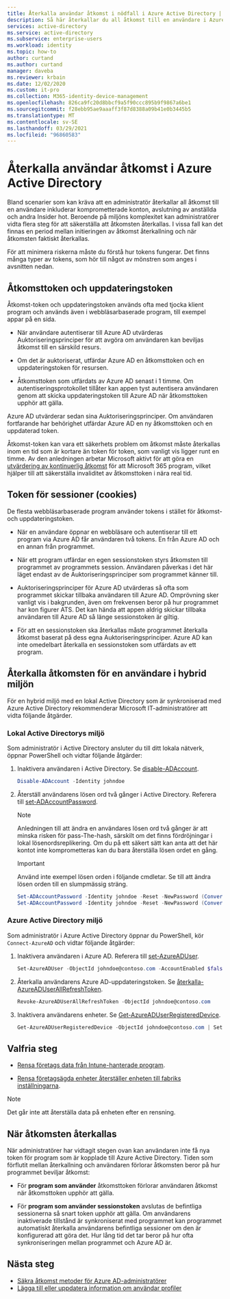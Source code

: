 ```yaml
---
title: Återkalla användar åtkomst i nödfall i Azure Active Directory | Microsoft Docs
description: Så här återkallar du all åtkomst till en användare i Azure Active Directory
services: active-directory
ms.service: active-directory
ms.subservice: enterprise-users
ms.workload: identity
ms.topic: how-to
author: curtand
ms.author: curtand
manager: daveba
ms.reviewer: krbain
ms.date: 12/02/2020
ms.custom: it-pro
ms.collection: M365-identity-device-management
ms.openlocfilehash: 826ca9fc20d8bbcf9a5f90ccc895b9f9867a6be1
ms.sourcegitcommit: f28ebb95ae9aaaff3f87d8388a09b41e0b3445b5
ms.translationtype: MT
ms.contentlocale: sv-SE
ms.lasthandoff: 03/29/2021
ms.locfileid: "96860583"
---
```

# <a name="revoke-user-access-in-azure-active-directory"></a>Återkalla användar åtkomst i Azure Active Directory

Bland scenarier som kan kräva att en administratör återkallar all åtkomst till en användare inkluderar komprometterade konton, avslutning av anställda och andra Insider hot. Beroende på miljöns komplexitet kan administratörer vidta flera steg för att säkerställa att åtkomsten återkallas. I vissa fall kan det finnas en period mellan initieringen av åtkomst återkallning och när åtkomsten faktiskt återkallas.

För att minimera riskerna måste du förstå hur tokens fungerar. Det finns många typer av tokens, som hör till något av mönstren som anges i avsnitten nedan.

## <a name="access-tokens-and-refresh-tokens"></a>Åtkomsttoken och uppdateringstoken

Åtkomst-token och uppdateringstoken används ofta med tjocka klient program och används även i webbläsarbaserade program, till exempel appar på en sida.

- När användare autentiserar till Azure AD utvärderas Auktoriseringsprinciper för att avgöra om användaren kan beviljas åtkomst till en särskild resurs.  

- Om det är auktoriserat, utfärdar Azure AD en åtkomsttoken och en uppdateringstoken för resursen.  

- Åtkomsttoken som utfärdats av Azure AD senast i 1 timme. Om autentiseringsprotokollet tillåter kan appen tyst autentisera användaren genom att skicka uppdateringstoken till Azure AD när åtkomsttoken upphör att gälla.

Azure AD utvärderar sedan sina Auktoriseringsprinciper. Om användaren fortfarande har behörighet utfärdar Azure AD en ny åtkomsttoken och en uppdaterad token.

Åtkomst-token kan vara ett säkerhets problem om åtkomst måste återkallas inom en tid som är kortare än token för token, som vanligt vis ligger runt en timme. Av den anledningen arbetar Microsoft aktivt för att göra en [utvärdering av kontinuerlig åtkomst](../conditional-access/concept-continuous-access-evaluation.md) för att Microsoft 365 program, vilket hjälper till att säkerställa invaliditet av åtkomsttoken i nära real tid.  

## <a name="session-tokens-cookies"></a>Token för sessioner (cookies)

De flesta webbläsarbaserade program använder tokens i stället för åtkomst-och uppdateringstoken.  

- När en användare öppnar en webbläsare och autentiserar till ett program via Azure AD får användaren två tokens. En från Azure AD och en annan från programmet.  

- När ett program utfärdar en egen sessionstoken styrs åtkomsten till programmet av programmets session. Användaren påverkas i det här läget endast av de Auktoriseringsprinciper som programmet känner till.

- Auktoriseringsprinciper för Azure AD utvärderas så ofta som programmet skickar tillbaka användaren till Azure AD. Omprövning sker vanligt vis i bakgrunden, även om frekvensen beror på hur programmet har kon figurer ATS. Det kan hända att appen aldrig skickar tillbaka användaren till Azure AD så länge sessionstoken är giltig.

- För att en sessionstoken ska återkallas måste programmet återkalla åtkomst baserat på dess egna Auktoriseringsprinciper. Azure AD kan inte omedelbart återkalla en sessionstoken som utfärdats av ett program.  

## <a name="revoke-access-for-a-user-in-the-hybrid-environment"></a>Återkalla åtkomsten för en användare i hybrid miljön

För en hybrid miljö med en lokal Active Directory som är synkroniserad med Azure Active Directory rekommenderar Microsoft IT-administratörer att vidta följande åtgärder.  

### <a name="on-premises-active-directory-environment"></a>Lokal Active Directorys miljö

Som administratör i Active Directory ansluter du till ditt lokala nätverk, öppnar PowerShell och vidtar följande åtgärder:

1. Inaktivera användaren i Active Directory. Se [disable-ADAccount](/powershell/module/addsadministration/disable-adaccount).

    ```PowerShell
    Disable-ADAccount -Identity johndoe  
    ```

1. Återställ användarens lösen ord två gånger i Active Directory. Referera till [set-ADAccountPassword](/powershell/module/addsadministration/set-adaccountpassword).

    > [!NOTE]
    > Anledningen till att ändra en användares lösen ord två gånger är att minska risken för pass-The-hash, särskilt om det finns fördröjningar i lokal lösenordsreplikering. Om du på ett säkert sätt kan anta att det här kontot inte komprometteras kan du bara återställa lösen ordet en gång.

    > [!IMPORTANT] 
    > Använd inte exempel lösen orden i följande cmdletar. Se till att ändra lösen orden till en slumpmässig sträng.

    ```PowerShell
    Set-ADAccountPassword -Identity johndoe -Reset -NewPassword (ConvertTo-SecureString -AsPlainText "p@ssw0rd1" -Force)
    Set-ADAccountPassword -Identity johndoe -Reset -NewPassword (ConvertTo-SecureString -AsPlainText "p@ssw0rd2" -Force)
    ```

### <a name="azure-active-directory-environment"></a>Azure Active Directory miljö

Som administratör i Azure Active Directory öppnar du PowerShell, kör ``Connect-AzureAD`` och vidtar följande åtgärder:

1. Inaktivera användaren i Azure AD. Referera till [set-AzureADUser](/powershell/module/azuread/Set-AzureADUser).

    ```PowerShell
    Set-AzureADUser -ObjectId johndoe@contoso.com -AccountEnabled $false
    ```
1. Återkalla användarens Azure AD-uppdateringstoken. Se [återkalla-AzureADUserAllRefreshToken](/powershell/module/azuread/revoke-azureaduserallrefreshtoken).

    ```PowerShell
    Revoke-AzureADUserAllRefreshToken -ObjectId johndoe@contoso.com
    ```

1. Inaktivera användarens enheter. Se [Get-AzureADUserRegisteredDevice](/powershell/module/azuread/get-azureaduserregistereddevice).

    ```PowerShell
    Get-AzureADUserRegisteredDevice -ObjectId johndoe@contoso.com | Set-AzureADDevice -AccountEnabled $false
    ```

## <a name="optional-steps"></a>Valfria steg

- [Rensa företags data från Intune-hanterade program](/mem/intune/apps/apps-selective-wipe).

- [Rensa företagsägda enheter återställer enheten till fabriks inställningarna](/mem/intune/remote-actions/devices-wipe).

> [!NOTE]
> Det går inte att återställa data på enheten efter en rensning.

## <a name="when-access-is-revoked"></a>När åtkomsten återkallas

När administratörer har vidtagit stegen ovan kan användaren inte få nya token för program som är kopplade till Azure Active Directory. Tiden som förflutit mellan återkallning och användaren förlorar åtkomsten beror på hur programmet beviljar åtkomst:

- För **program som använder** åtkomsttoken förlorar användaren åtkomst när åtkomsttoken upphör att gälla.

- För **program som använder sessionstoken** avslutas de befintliga sessionerna så snart token upphör att gälla. Om användarens inaktiverade tillstånd är synkroniserat med programmet kan programmet automatiskt återkalla användarens befintliga sessioner om den är konfigurerad att göra det.  Hur lång tid det tar beror på hur ofta synkroniseringen mellan programmet och Azure AD är.

## <a name="next-steps"></a>Nästa steg

- [Säkra åtkomst metoder för Azure AD-administratörer](../roles/security-planning.md)
- [Lägga till eller uppdatera information om användar profiler](../fundamentals/active-directory-users-profile-azure-portal.md)
